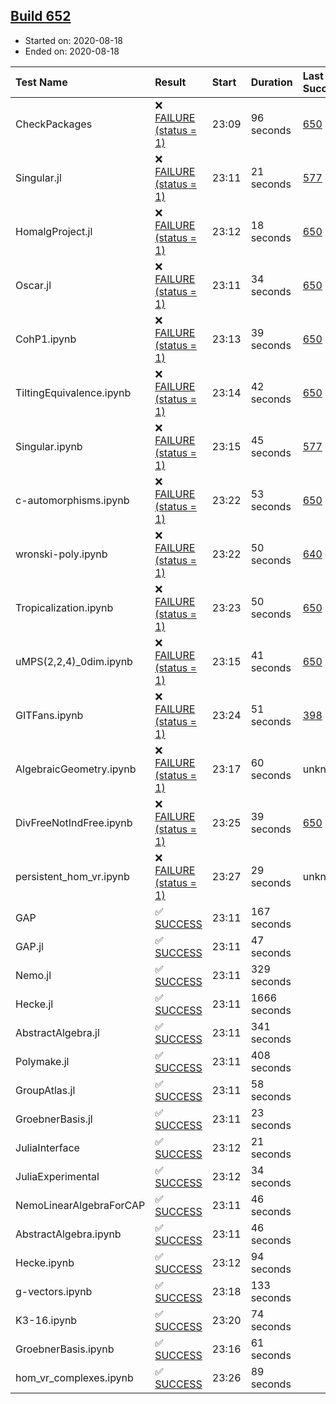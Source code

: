 ## [Build 652](https://oscarci.mathematik.uni-kl.de/job/oscar-stable/652/)

* Started on: 2020-08-18
* Ended on: 2020-08-18

| Test Name    | Result | Start | Duration | Last Success | First Failure |
|:-------------|:-------|:------|:---------|:-------------|:--------------|
| CheckPackages | ❌ [FAILURE (status = 1)](https://oscarci.mathematik.uni-kl.de/job/oscar-stable/652/artifact/logs/build-652/CheckPackages.log) | 23:09 | 96 seconds | [650](https://oscarci.mathematik.uni-kl.de/job/oscar-stable/650/) | [651](https://oscarci.mathematik.uni-kl.de/job/oscar-stable/651/) |
| Singular.jl | ❌ [FAILURE (status = 1)](https://oscarci.mathematik.uni-kl.de/job/oscar-stable/652/artifact/logs/build-652/Singular.jl.log) | 23:11 | 21 seconds | [577](https://oscarci.mathematik.uni-kl.de/job/oscar-stable/577/) | [578](https://oscarci.mathematik.uni-kl.de/job/oscar-stable/578/) |
| HomalgProject.jl | ❌ [FAILURE (status = 1)](https://oscarci.mathematik.uni-kl.de/job/oscar-stable/652/artifact/logs/build-652/HomalgProject.jl.log) | 23:12 | 18 seconds | [650](https://oscarci.mathematik.uni-kl.de/job/oscar-stable/650/) | [651](https://oscarci.mathematik.uni-kl.de/job/oscar-stable/651/) |
| Oscar.jl | ❌ [FAILURE (status = 1)](https://oscarci.mathematik.uni-kl.de/job/oscar-stable/652/artifact/logs/build-652/Oscar.jl.log) | 23:11 | 34 seconds | [650](https://oscarci.mathematik.uni-kl.de/job/oscar-stable/650/) | [651](https://oscarci.mathematik.uni-kl.de/job/oscar-stable/651/) |
| CohP1.ipynb | ❌ [FAILURE (status = 1)](https://oscarci.mathematik.uni-kl.de/job/oscar-stable/652/artifact/logs/build-652/CohP1.ipynb.log) | 23:13 | 39 seconds | [650](https://oscarci.mathematik.uni-kl.de/job/oscar-stable/650/) | [651](https://oscarci.mathematik.uni-kl.de/job/oscar-stable/651/) |
| TiltingEquivalence.ipynb | ❌ [FAILURE (status = 1)](https://oscarci.mathematik.uni-kl.de/job/oscar-stable/652/artifact/logs/build-652/TiltingEquivalence.ipynb.log) | 23:14 | 42 seconds | [650](https://oscarci.mathematik.uni-kl.de/job/oscar-stable/650/) | [651](https://oscarci.mathematik.uni-kl.de/job/oscar-stable/651/) |
| Singular.ipynb | ❌ [FAILURE (status = 1)](https://oscarci.mathematik.uni-kl.de/job/oscar-stable/652/artifact/logs/build-652/Singular.ipynb.log) | 23:15 | 45 seconds | [577](https://oscarci.mathematik.uni-kl.de/job/oscar-stable/577/) | [578](https://oscarci.mathematik.uni-kl.de/job/oscar-stable/578/) |
| c-automorphisms.ipynb | ❌ [FAILURE (status = 1)](https://oscarci.mathematik.uni-kl.de/job/oscar-stable/652/artifact/logs/build-652/c-automorphisms.ipynb.log) | 23:22 | 53 seconds | [650](https://oscarci.mathematik.uni-kl.de/job/oscar-stable/650/) | [651](https://oscarci.mathematik.uni-kl.de/job/oscar-stable/651/) |
| wronski-poly.ipynb | ❌ [FAILURE (status = 1)](https://oscarci.mathematik.uni-kl.de/job/oscar-stable/652/artifact/logs/build-652/wronski-poly.ipynb.log) | 23:22 | 50 seconds | [640](https://oscarci.mathematik.uni-kl.de/job/oscar-stable/640/) | [641](https://oscarci.mathematik.uni-kl.de/job/oscar-stable/641/) |
| Tropicalization.ipynb | ❌ [FAILURE (status = 1)](https://oscarci.mathematik.uni-kl.de/job/oscar-stable/652/artifact/logs/build-652/Tropicalization.ipynb.log) | 23:23 | 50 seconds | [650](https://oscarci.mathematik.uni-kl.de/job/oscar-stable/650/) | [651](https://oscarci.mathematik.uni-kl.de/job/oscar-stable/651/) |
| uMPS(2,2,4)_0dim.ipynb | ❌ [FAILURE (status = 1)](https://oscarci.mathematik.uni-kl.de/job/oscar-stable/652/artifact/logs/build-652/uMPS-2-2-4-_0dim.ipynb.log) | 23:15 | 41 seconds | [650](https://oscarci.mathematik.uni-kl.de/job/oscar-stable/650/) | [651](https://oscarci.mathematik.uni-kl.de/job/oscar-stable/651/) |
| GITFans.ipynb | ❌ [FAILURE (status = 1)](https://oscarci.mathematik.uni-kl.de/job/oscar-stable/652/artifact/logs/build-652/GITFans.ipynb.log) | 23:24 | 51 seconds | [398](https://oscarci.mathematik.uni-kl.de/job/oscar-stable/398/) | [399](https://oscarci.mathematik.uni-kl.de/job/oscar-stable/399/) |
| AlgebraicGeometry.ipynb | ❌ [FAILURE (status = 1)](https://oscarci.mathematik.uni-kl.de/job/oscar-stable/652/artifact/logs/build-652/AlgebraicGeometry.ipynb.log) | 23:17 | 60 seconds | unknown | unknown |
| DivFreeNotIndFree.ipynb | ❌ [FAILURE (status = 1)](https://oscarci.mathematik.uni-kl.de/job/oscar-stable/652/artifact/logs/build-652/DivFreeNotIndFree.ipynb.log) | 23:25 | 39 seconds | [650](https://oscarci.mathematik.uni-kl.de/job/oscar-stable/650/) | [651](https://oscarci.mathematik.uni-kl.de/job/oscar-stable/651/) |
| persistent_hom_vr.ipynb | ❌ [FAILURE (status = 1)](https://oscarci.mathematik.uni-kl.de/job/oscar-stable/652/artifact/logs/build-652/persistent_hom_vr.ipynb.log) | 23:27 | 29 seconds | unknown | unknown |
| GAP | ✅ [SUCCESS](https://oscarci.mathematik.uni-kl.de/job/oscar-stable/652/artifact/logs/build-652/GAP.log) | 23:11 | 167 seconds |  |  |
| GAP.jl | ✅ [SUCCESS](https://oscarci.mathematik.uni-kl.de/job/oscar-stable/652/artifact/logs/build-652/GAP.jl.log) | 23:11 | 47 seconds |  |  |
| Nemo.jl | ✅ [SUCCESS](https://oscarci.mathematik.uni-kl.de/job/oscar-stable/652/artifact/logs/build-652/Nemo.jl.log) | 23:11 | 329 seconds |  |  |
| Hecke.jl | ✅ [SUCCESS](https://oscarci.mathematik.uni-kl.de/job/oscar-stable/652/artifact/logs/build-652/Hecke.jl.log) | 23:11 | 1666 seconds |  |  |
| AbstractAlgebra.jl | ✅ [SUCCESS](https://oscarci.mathematik.uni-kl.de/job/oscar-stable/652/artifact/logs/build-652/AbstractAlgebra.jl.log) | 23:11 | 341 seconds |  |  |
| Polymake.jl | ✅ [SUCCESS](https://oscarci.mathematik.uni-kl.de/job/oscar-stable/652/artifact/logs/build-652/Polymake.jl.log) | 23:11 | 408 seconds |  |  |
| GroupAtlas.jl | ✅ [SUCCESS](https://oscarci.mathematik.uni-kl.de/job/oscar-stable/652/artifact/logs/build-652/GroupAtlas.jl.log) | 23:11 | 58 seconds |  |  |
| GroebnerBasis.jl | ✅ [SUCCESS](https://oscarci.mathematik.uni-kl.de/job/oscar-stable/652/artifact/logs/build-652/GroebnerBasis.jl.log) | 23:11 | 23 seconds |  |  |
| JuliaInterface | ✅ [SUCCESS](https://oscarci.mathematik.uni-kl.de/job/oscar-stable/652/artifact/logs/build-652/JuliaInterface.log) | 23:12 | 21 seconds |  |  |
| JuliaExperimental | ✅ [SUCCESS](https://oscarci.mathematik.uni-kl.de/job/oscar-stable/652/artifact/logs/build-652/JuliaExperimental.log) | 23:12 | 34 seconds |  |  |
| NemoLinearAlgebraForCAP | ✅ [SUCCESS](https://oscarci.mathematik.uni-kl.de/job/oscar-stable/652/artifact/logs/build-652/NemoLinearAlgebraForCAP.log) | 23:11 | 46 seconds |  |  |
| AbstractAlgebra.ipynb | ✅ [SUCCESS](https://oscarci.mathematik.uni-kl.de/job/oscar-stable/652/artifact/logs/build-652/AbstractAlgebra.ipynb.log) | 23:11 | 46 seconds |  |  |
| Hecke.ipynb | ✅ [SUCCESS](https://oscarci.mathematik.uni-kl.de/job/oscar-stable/652/artifact/logs/build-652/Hecke.ipynb.log) | 23:12 | 94 seconds |  |  |
| g-vectors.ipynb | ✅ [SUCCESS](https://oscarci.mathematik.uni-kl.de/job/oscar-stable/652/artifact/logs/build-652/g-vectors.ipynb.log) | 23:18 | 133 seconds |  |  |
| K3-16.ipynb | ✅ [SUCCESS](https://oscarci.mathematik.uni-kl.de/job/oscar-stable/652/artifact/logs/build-652/K3-16.ipynb.log) | 23:20 | 74 seconds |  |  |
| GroebnerBasis.ipynb | ✅ [SUCCESS](https://oscarci.mathematik.uni-kl.de/job/oscar-stable/652/artifact/logs/build-652/GroebnerBasis.ipynb.log) | 23:16 | 61 seconds |  |  |
| hom_vr_complexes.ipynb | ✅ [SUCCESS](https://oscarci.mathematik.uni-kl.de/job/oscar-stable/652/artifact/logs/build-652/hom_vr_complexes.ipynb.log) | 23:26 | 89 seconds |  |  |
